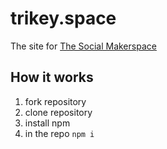 # trikey.space
The site for [The Social Makerspace](https://www.trikey.space/)

## How it works
1. fork repository
2. clone repository
3. install npm
4. in the repo `npm i`
